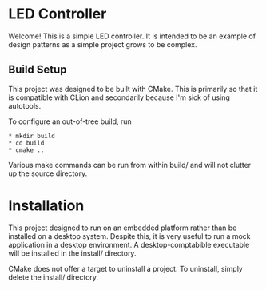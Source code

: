 # LED Controller
Welcome! This is a simple LED controller.
It is intended to be an example of design patterns as a simple project grows to be complex.

## Build Setup
This project was designed to be built with CMake.
This is primarily so that it is compatible with CLion and secondarily because I'm sick of using autotools.

To configure an out-of-tree build, run

    * mkdir build
    * cd build
    * cmake ..

Various make commands can be run from within build/ and will not clutter up the source directory.

# Installation
This project designed to run on an embedded platform rather than be installed on a desktop system.
Despite this, it is very useful to run a mock application in a desktop environment.
A desktop-comptabible executable will be installed in the install/ directory.

CMake does not offer a target to uninstall a project. To uninstall, simply delete the install/ directory.
